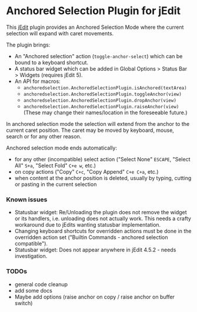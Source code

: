 # Anchored Selection Plugin for jEdit

This [jEdit] plugin provides an Anchored Selection Mode where the current selection will expand with caret movements.

The plugin brings:

  * An "Anchored selection" action (`toggle-anchor-select`) which can be bound to a keyboard shortcut.
  * A status bar widget which can be added in Global Options > Status Bar > Widgets (requires jEdit 5).
  * An API for macros:
      * `anchoredselection.AnchoredSelectionPlugin.isAnchored(textArea)`
      * `anchoredselection.AnchoredSelectionPlugin.toggleAnchor(view)`
      * `anchoredselection.AnchoredSelectionPlugin.dropAnchor(view)`
      * `anchoredselection.AnchoredSelectionPlugin.raiseAnchor(view)`
    (These may change their names/location in the foreseeable future.)

In anchored selection mode the selection will extend from the anchor to the current caret position. The caret may be moved by keyboard, mouse, search or for any other reason.

Anchored selection mode ends automatically:

  * for any other (incompatible) select action ("Select None" `ESCAPE`, "Select All" `S+a`, "Select Fold" `C+e w`, etc.)
  * on copy actions ("Copy" `C+c`, "Copy Append" `C+e C+a`, etc.)
  * when content at the anchor position is deleted, usually by typing, cutting or pasting in the current selection

### Known issues

  * Statusbar widget: Re/Unloading the plugin does not remove the widget or its handlers, i.e. unloading does not actually work. This needs a crafty workaround due to jEdits wanting statusbar implementation.
  * Changing keyboard shortcuts for overridden actions must be done in the overridden action set ("Builtin Commands - anchored selection compatible").
  * Statusbar widget: Does not appear anywhere in jEdit 4.5.2 - needs investigation.

### TODOs
  * general code cleanup
  * add some docs
  * Maybe add options (raise anchor on copy / raise anchor on buffer switch)


[jEdit]: http://jedit.org/

